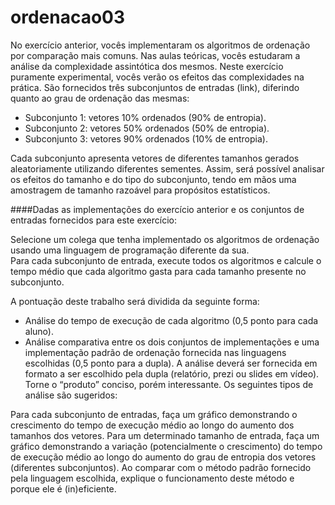 # ordenacao03
No exercício anterior, vocês implementaram os algoritmos de ordenação por comparação mais comuns.
Nas aulas teóricas, vocês estudaram a análise da complexidade assintótica dos mesmos.
Neste exercício puramente experimental, vocês verão os efeitos das complexidades na prática.
São fornecidos três subconjuntos de entradas (link), diferindo quanto ao grau de ordenação das mesmas:      
- Subconjunto 1: vetores 10% ordenados (90% de entropia).
- Subconjunto 2: vetores 50% ordenados (50% de entropia).
- Subconjunto 3: vetores 90% ordenados (10% de entropia).

Cada subconjunto apresenta vetores de diferentes tamanhos gerados aleatoriamente utilizando diferentes sementes. 
Assim, será possível analisar os efeitos do tamanho e do tipo do subconjunto, tendo em mãos uma amostragem de tamanho razoável para propósitos estatísticos. 

####Dadas as implementações do exercício anterior e os conjuntos de entradas fornecidos para este exercício:      

Selecione um colega que tenha implementado os algoritmos de ordenação usando uma linguagem de programação diferente da sua.     
Para cada subconjunto de entrada, execute todos os algoritmos e calcule o tempo médio que cada algoritmo gasta para cada tamanho presente no subconjunto.

A pontuação deste trabalho será dividida da seguinte forma:
- Análise do tempo de execução de cada algoritmo (0,5 ponto para cada aluno).
- Análise comparativa entre os dois conjuntos de implementações e uma implementação padrão de ordenação fornecida nas linguagens escolhidas (0,5 ponto para a dupla).  A análise deverá ser fornecida em formato a ser escolhido pela dupla (relatório, prezi ou slides em vídeo). Torne o “produto” conciso, porém interessante. Os seguintes tipos de análise são sugeridos:

Para cada subconjunto de entradas, faça um gráfico demonstrando o crescimento do tempo de execução médio ao longo do aumento dos tamanhos dos vetores.
Para um determinado tamanho de entrada, faça um gráfico demonstrando a variação (potencialmente o crescimento) do tempo de execução médio ao longo do aumento do grau de entropia dos vetores (diferentes subconjuntos).
Ao comparar com o método padrão fornecido pela linguagem escolhida, explique o funcionamento deste método e porque ele é (in)eficiente.
